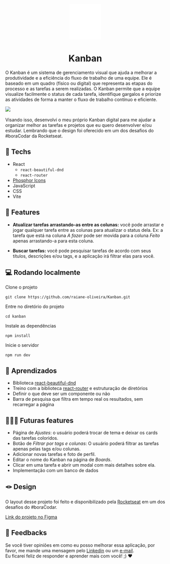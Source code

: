 <div align="center">
  <img src="src/assets/logo.svg" alt="Foto de uma espiral. Logo do Kanban." />
  <h1>Kanban</h1>
</div>

O Kanban é um sistema de gerenciamento visual que ajuda a melhorar a produtividade e a eficiência do fluxo de trabalho de uma equipe. Ele é baseado em um quadro (físico ou digital) que representa as etapas do processo e as tarefas a serem realizadas. O Kanban permite que a equipe visualize facilmente o status de cada tarefa, identifique gargalos e priorize as atividades de forma a manter o fluxo de trabalho contínuo e eficiente. 

<img src="https://i.imgur.com/etBRqwI.png"/>

Visando isso, desenvolvi o meu próprio Kanban digital para me ajudar a organizar melhor as tarefas e projetos que eu quero desenvolver e/ou estudar. Lembrando que o design foi oferecido em um dos desafios do #boraCodar da Rocketseat.

## 🚀 Techs

-	React
	-	`react-beautiful-dnd`
	-	`react-router` 	
-	[Phosphor Icons](https://phosphoricons.com/)
-	JavaScript
-	CSS
-	Vite

## 🪸 Features

-	**Atualizar tarefas arrastando-as entre as colunas:** você pode arrastar e jogar qualquer tarefa entre as colunas para atualizar o status dela. Ex: a tarefa que está na coluna *A fazer* pode ser movida para a coluna *Feito* apenas arrastando-a para esta coluna.

-	**Buscar tarefas:** você pode pesquisar tarefas de acordo com seus títulos, descrições e/ou tags, e a aplicação irá filtrar elas para você.

## 💻 Rodando localmente

Clone o projeto
```
git clone https://github.com/raiane-oliveira/Kanban.git
```

Entre no diretório do projeto
```
cd kanban
```

Instale as dependências
```
npm install
```

Inicie o servidor
```
npm run dev
```


## 📒 Aprendizados

-	Biblioteca [react-beautiful-dnd](https://github.com/atlassian/react-beautiful-dnd)
-	Treino com a biblioteca [react-router](https://reactrouter.com/) e estruturação de diretórios
-	Definir o que deve ser um componente ou não
-	Barra de pesquisa que filtra em tempo real os resultados, sem recarregar a página

## 🧑🏻‍💻 Futuras features

-	Página de *Ajustes*: o usuário poderá trocar de tema e deixar os cards das tarefas coloridos.
-	Botão de *Filtrar por tags e colunas*: O usuário poderá filtrar as tarefas apenas pelas tags e/ou colunas.
-	Adicionar novas tarefas e foto de perfil.
-	Editar o nome do Kanban na página de *Boards*.
-	Clicar em uma tarefa e abrir um modal com mais detalhes sobre ela.
-	Implementação com um banco de dados

## 🪢 Design

 O layout desse projeto foi feito e disponibilizado pela [Rocketseat](https://rocketseat.com.br) em um dos desafios do #boraCodar.
 
 [Link do projeto no Figma](https://www.figma.com/file/kJpuExBvZmyP2UIhDZVW6d/%23boracodar---Desafio-12-(Community)?node-id=11-31&t=fQdVb179zYkwO9Vj-0)

## 🤝 Feedbacks

Se você tiver opiniões em como eu posso melhorar essa aplicação, por favor, me mande uma mensagem pelo [Linkedin](https://www.linkedin.com/in/raiane-oliveira-dev/) ou um <a href="mailto:raiane.oliveira404@gmail.com">e-mail</a>.
<br>
Eu ficarei feliz de responder e aprender mais com você! ;) ❤️

